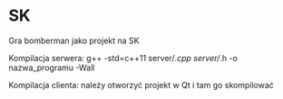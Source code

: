 # SK
Gra bomberman jako projekt na SK

Kompilacja serwera:
g++ -std=c++11 server/*.cpp server/*.h -o nazwa_programu -Wall

Kompilacja clienta:
należy otworzyć projekt w Qt i tam go skompilować
